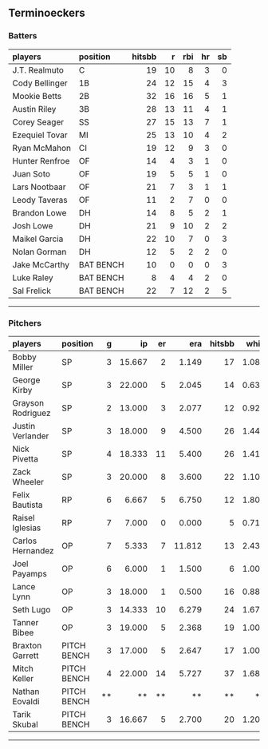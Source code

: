 ## Terminoeckers

### Batters

 
|players        |position  | hitsbb|  r| rbi| hr| sb| 
|:--------------|:---------|------:|--:|---:|--:|--:| 
|J.T. Realmuto  |C         |     19| 10|   8|  3|  0| 
|Cody Bellinger |1B        |     24| 12|  15|  4|  3| 
|Mookie Betts   |2B        |     32| 16|  16|  5|  1| 
|Austin Riley   |3B        |     28| 13|  11|  4|  1| 
|Corey Seager   |SS        |     27| 15|  13|  7|  1| 
|Ezequiel Tovar |MI        |     25| 13|  10|  4|  2| 
|Ryan McMahon   |CI        |     19| 12|   9|  3|  0| 
|Hunter Renfroe |OF        |     14|  4|   3|  1|  0| 
|Juan Soto      |OF        |     19|  5|   5|  1|  0| 
|Lars Nootbaar  |OF        |     21|  7|   3|  1|  1| 
|Leody Taveras  |OF        |     11|  2|   7|  0|  0| 
|Brandon Lowe   |DH        |     14|  8|   5|  2|  1| 
|Josh Lowe      |DH        |     21|  9|  10|  2|  2| 
|Maikel Garcia  |DH        |     22| 10|   7|  0|  3| 
|Nolan Gorman   |DH        |     12|  5|   2|  2|  0| 
|Jake McCarthy  |BAT BENCH |     10|  0|   0|  0|  3| 
|Luke Raley     |BAT BENCH |      8|  4|   4|  2|  0| 
|Sal Frelick    |BAT BENCH |     22|  7|  12|  2|  5| 

* * *

### Pitchers

 
|players           |position    |  g|     ip| er|    era| hitsbb|  whip| so|  w| sv| 
|:-----------------|:-----------|--:|------:|--:|------:|------:|-----:|--:|--:|--:| 
|Bobby Miller      |SP          |  3| 15.667|  2|  1.149|     17| 1.085| 11|  1|  0| 
|George Kirby      |SP          |  3| 22.000|  5|  2.045|     14| 0.636| 14|  1|  0| 
|Grayson Rodriguez |SP          |  2| 13.000|  3|  2.077|     12| 0.923| 10|  1|  0| 
|Justin Verlander  |SP          |  3| 18.000|  9|  4.500|     26| 1.444| 13|  2|  0| 
|Nick Pivetta      |SP          |  4| 18.333| 11|  5.400|     26| 1.418| 25|  1|  0| 
|Zack Wheeler      |SP          |  3| 20.000|  8|  3.600|     22| 1.100| 16|  1|  0| 
|Felix Bautista    |RP          |  6|  6.667|  5|  6.750|     12| 1.800|  8|  2|  3| 
|Raisel Iglesias   |RP          |  7|  7.000|  0|  0.000|      5| 0.714| 11|  0|  4| 
|Carlos Hernandez  |OP          |  7|  5.333|  7| 11.812|     13| 2.438|  7|  0|  1| 
|Joel Payamps      |OP          |  6|  6.000|  1|  1.500|      6| 1.000|  6|  0|  0| 
|Lance Lynn        |OP          |  3| 18.000|  1|  0.500|     16| 0.889| 18|  2|  0| 
|Seth Lugo         |OP          |  3| 14.333| 10|  6.279|     24| 1.674| 15|  0|  0| 
|Tanner Bibee      |OP          |  3| 19.000|  5|  2.368|     19| 1.000| 17|  2|  0| 
|Braxton Garrett   |PITCH BENCH |  3| 17.000|  5|  2.647|     17| 1.000| 10|  2|  0| 
|Mitch Keller      |PITCH BENCH |  4| 22.000| 14|  5.727|     37| 1.682| 28|  1|  0| 
|Nathan Eovaldi    |PITCH BENCH | **|     **| **|     **|     **|    **| **| **| **| 
|Tarik Skubal      |PITCH BENCH |  3| 16.667|  5|  2.700|     20| 1.200| 16|  2|  0| 


* * *



